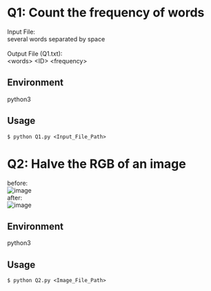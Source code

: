 # Q1: Count the frequency of words
Input File: <br> several words separated by space <br><br>
Output File (Q1.txt): <br> &lt;words&gt; &lt;ID&gt; &lt;frequency&gt;

## Environment
python3

## Usage
```$ python Q1.py <Input_File_Path>```

# Q2: Halve the RGB of an image
before: <br>
![image](https://github.com/chenghsuanw/ML2017FALL/blob/master/hw0/asset/before.jpg) <br>
after: <br>
![image](https://github.com/chenghsuanw/ML2017FALL/blob/master/hw0/asset/after.jpg)

## Environment
python3

## Usage
```$ python Q2.py <Image_File_Path>```
